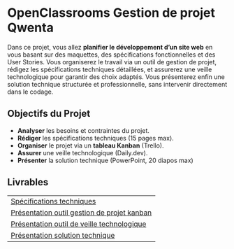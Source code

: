 # OpenClassrooms Gestion de projet Qwenta

Dans ce projet, vous allez **planifier le développement d’un site web** en vous basant sur des maquettes, des spécifications fonctionnelles et des User Stories. Vous organiserez le travail via un outil de gestion de projet, rédigez les spécifications techniques détaillées, et assurerez une veille technologique pour garantir des choix adaptés. Vous présenterez enfin une solution technique structurée et professionnelle, sans intervenir directement dans le codage.

## Objectifs du Projet
- **Analyser** les besoins et contraintes du projet.
- **Rédiger** les spécifications techniques (15 pages max).
- **Organiser** le projet via un **tableau Kanban** (Trello).
- **Assurer** une veille technologique (Daily.dev).
- **Présenter** la solution technique (PowerPoint, 20 diapos max)

## Livrables
||
|-------------------------|
|[Spécifications techniques](./Spécifications%20techniques%20Qwenta.pdf)|
| [Présentation outil gestion de projet kanban](./Présentation%20outil%20gestion%20de%20projet%20kanban%20Qwenta.pdf)  |
| [Présentation outil de veille technologique](./Présentation%20veille%20technologique%20Qwenta.pdf)|
| [Présentation solution technique](./Présentation%20solution%20technique%20Qwenta.pdf)|